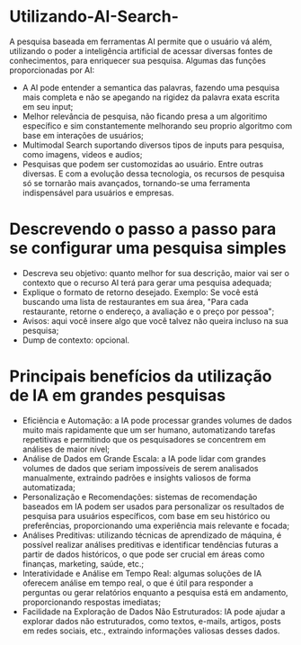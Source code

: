 # Utilizando-AI-Search-
A pesquisa baseada em ferramentas AI permite que o usuário vá além, utilizando o poder a inteligência artificial de acessar diversas fontes de conhecimentos, para enriquecer sua pesquisa. Algumas das funções proporcionadas por AI:
- A AI pode entender a semantica das palavras, fazendo uma pesquisa mais completa e não se apegando na rigidez da palavra exata escrita em seu input;
- Melhor relevância de pesquisa, não ficando presa a um algoritimo específico e sim constantemente melhorando seu proprio algoritmo com base em interações de usuários;
- Multimodal Search suportando diversos tipos de inputs para pesquisa, como imagens, videos e audios;
- Pesquisas que podem ser customozidas ao usuário.
Entre outras diversas.
E com a evolução dessa tecnologia, os recursos de pesquisa só se tornarão mais avançados, tornando-se uma ferramenta indispensável para usuários e empresas.

# Descrevendo o passo a passo para se configurar uma pesquisa simples
- Descreva seu objetivo: quanto melhor for sua descrição, maior vai ser o contexto que o recurso AI terá para gerar uma pesquisa adequada;
- Explique o formato de retorno desejado. Exemplo: Se você está buscando uma lista de restaurantes em sua área, "Para cada restaurante, retorne o endereço, a avaliação e o preço por pessoa";
- Avisos: aqui você insere algo que você talvez não queira incluso na sua pesquisa;
- Dump de contexto: opcional.

# Principais benefícios da utilização de IA em grandes pesquisas
- Eficiência e Automação: a IA pode processar grandes volumes de dados muito mais rapidamente que um ser humano, automatizando tarefas repetitivas e permitindo que os pesquisadores se concentrem em análises de maior nível;
- Análise de Dados em Grande Escala: a IA pode lidar com grandes volumes de dados que seriam impossíveis de serem analisados manualmente, extraindo padrões e insights valiosos de forma automatizada;
- Personalização e Recomendações: sistemas de recomendação baseados em IA podem ser usados para personalizar os resultados de pesquisa para usuários específicos, com base em seu histórico ou preferências, proporcionando uma experiência mais relevante e focada;
- Análises Preditivas: utilizando técnicas de aprendizado de máquina, é possível realizar análises preditivas e identificar tendências futuras a partir de dados históricos, o que pode ser crucial em áreas como finanças, marketing, saúde, etc.;
- Interatividade e Análise em Tempo Real: algumas soluções de IA oferecem análise em tempo real, o que é útil para responder a perguntas ou gerar relatórios enquanto a pesquisa está em andamento, proporcionando respostas imediatas;
- Facilidade na Exploração de Dados Não Estruturados: IA pode ajudar a explorar dados não estruturados, como textos, e-mails, artigos, posts em redes sociais, etc., extraindo informações valiosas desses dados.
